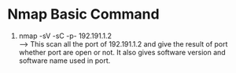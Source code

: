# Nmap Basic Command

1) nmap -sV -sC -p- 192.191.1.2 <br/>
      --> This scan all the port of 192.191.1.2 and give the result of port whether port are open or not. It also gives software version and
      software name used in port.      
